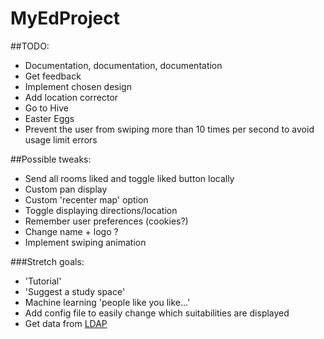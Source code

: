 # MyEdProject

##TODO:

- Documentation, documentation, documentation
- Get feedback
- Implement chosen design
- Add location corrector
- Go to Hive
- Easter Eggs
- Prevent the user from swiping more than 10 times per second to avoid usage limit errors

##Possible tweaks:

- Send all rooms liked and toggle liked button locally
- Custom pan display
- Custom 'recenter map' option
- Toggle displaying directions/location
- Remember user preferences (cookies?)
- Change name + logo ?
- Implement swiping animation

###Stretch goals:
- 'Tutorial'
- 'Suggest a study space'
- Machine learning 'people like you like...'
- Add config file to easily change which suitabilities are displayed
- Get data from [LDAP](https://www.wiki.ed.ac.uk/display/AuthService/Basics)

